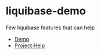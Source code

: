 # liquibase-demo
Few liquibase features that can help 

* [Demo](DEMO.md)
* [Project Help](HELP.md)
